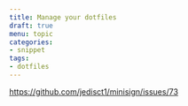 ```yaml
---
title: Manage your dotfiles
draft: true
menu: topic
categories:
- snippet
tags:
- dotfiles
---
```


https://github.com/jedisct1/minisign/issues/73
